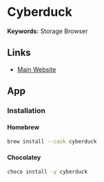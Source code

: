 # Cyberduck

**Keywords:** Storage Browser

## Links

- [Main Website](https://cyberduck.io)

## App

### Installation

#### Homebrew

```sh
brew install --cask cyberduck
```

#### Chocolatey

```sh
choco install -y cyberduck
```
